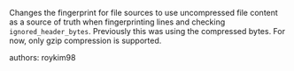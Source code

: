 Changes the fingerprint for file sources to use uncompressed file content
as a source of truth when fingerprinting lines and checking
`ignored_header_bytes`. Previously this was using the compressed bytes. For now, only gzip compression is supported.

authors: roykim98
